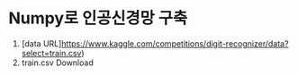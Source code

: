 # Numpy로 인공신경망 구축
1. [data URL]https://www.kaggle.com/competitions/digit-recognizer/data?select=train.csv)
2. train.csv Download